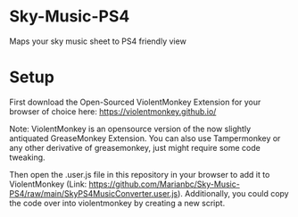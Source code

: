 # Sky-Music-PS4
Maps your sky music sheet to PS4 friendly view

# Setup
First download the Open-Sourced ViolentMonkey Extension for your browser of choice here:
https://violentmonkey.github.io/

Note: ViolentMonkey is an opensource version of the now slightly antiquated GreaseMonkey Extension. You can also use Tampermonkey or any other derivative of greasemonkey, just might require some code tweaking.

Then open the .user.js file in this repository in your browser to add it to ViolentMonkey (Link: https://github.com/Marianbc/Sky-Music-PS4/raw/main/SkyPS4MusicConverter.user.js). Additionally, you could copy the code over into violentmonkey by creating a new script.

